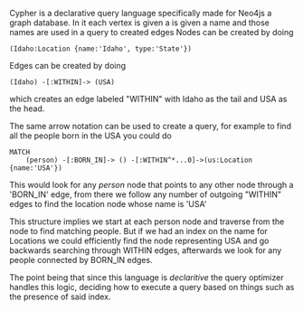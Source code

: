 Cypher is a declarative query language specifically made for Neo4js a graph database. In it each vertex is given a is given a name and those names are used in a query to created edges
Nodes can be created by doing
```
(Idaho:Location {name:'Idaho', type:'State'}) 
```
Edges can be created by doing
```
(Idaho) -[:WITHIN]-> (USA)
```
which creates an edge labeled "WITHIN" with Idaho as the tail and USA as the head.

The same arrow notation can be used to create a query, for example to find all the people born in the USA you could do
```
MATCH
	(person) -[:BORN_IN]-> () -[:WITHIN^*...0]->(us:Location {name:'USA'})
```
This would look for any *person* node that points to any other node through a 'BORN_IN' edge, from there we follow any number of outgoing "WITHIN" edges to find the location node whose name is 'USA'

This structure implies we start at each person node and traverse from the node to find matching people. But if we had an index on the name for Locations we could efficiently find the node representing USA and go backwards searching through WITHIN edges, afterwards we look for any people connected by BORN_IN edges.

The point being that since this language is *declaritive* the query optimizer handles this logic, deciding how to execute a query based on things such as the presence of said index. 